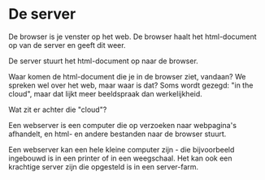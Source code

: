 # De server

De browser is je venster op het web. De browser haalt het html-document op van de server en geeft dit weer.

De server stuurt het html-document op naar de browser.

Waar komen de html-document die je in de browser ziet, vandaan? We spreken wel over het web, maar waar is dat? Soms wordt gezegd: "in the cloud", maar dat lijkt meer beeldspraak dan werkelijkheid.

Wat zit er achter die "cloud"?

Een webserver is een computer die op verzoeken naar webpagina's afhandelt, en html- en andere bestanden naar de browser stuurt.

Een webserver kan een hele kleine computer zijn - die bijvoorbeeld ingebouwd is in een printer of in een weegschaal. Het kan ook een krachtige server zijn die opgesteld is in een server-farm.
